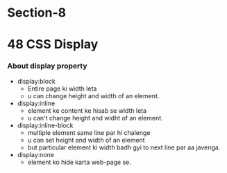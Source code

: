 

# Section-8
# 48 CSS Display
### About display property
- display:block
    - Entire page ki width leta
    - u can change height and width of an element.
- display:inline
    - element ke content ke hisab se width leta
    - u can't change height and widht of an element.
- display:inline-block
    - multiple element same line par hi chalenge
    - u can set height and width of an element
    - but particular element ki width badh gyi to next line par aa javenga.
- display:none
    - element ko hide karta web-page se.
